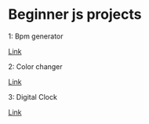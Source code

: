 
 <h1>Beginner js projects</h1>

<p>1: Bpm generator</p>
 
 <a href="">Link</a>

 <p>2: Color changer </p>
 
 <a href="">Link</a>

 <p>3: Digital Clock</p>
 
 <a href="https://digitalclocker69.vercel.app/">Link</a>
